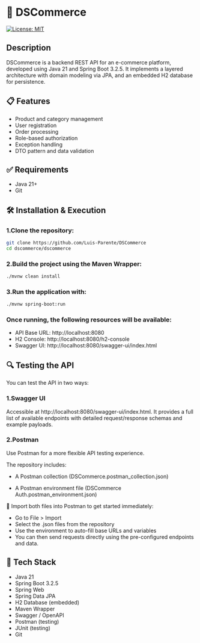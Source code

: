 # 🛒 DSCommerce
[![License: MIT](https://img.shields.io/badge/License-MIT-yellow.svg?style=for-the-badge)](https://github.com/Luis-Parente/DSCommerce/blob/main/LICENSE)

## Description
DSCommerce is a backend REST API for an e-commerce platform, developed using Java 21 and Spring Boot 3.2.5. It implements a layered architecture with domain modeling via JPA, and an embedded H2 database for persistence.

## 📋 Features
- Product and category management
- User registration
- Order processing
- Role-based authorization
- Exception handling
- DTO pattern and data validation

## ✅ Requirements
- Java 21+
- Git

## 🛠️ Installation & Execution
### 1.Clone the repository:
````bash
git clone https://github.com/Luis-Parente/DSCommerce
cd dscommerce/dscommerce
````
### 2.Build the project using the Maven Wrapper:
````bash
./mvnw clean install
````
### 3.Run the application with:
````bash
./mvnw spring-boot:run
````
### Once running, the following resources will be available:

- API Base URL: http://localhost:8080
- H2 Console: http://localhost:8080/h2-console
- Swagger UI: http://localhost:8080/swagger-ui/index.html

## 🔍 Testing the API
You can test the API in two ways:

### 1.Swagger UI
Accessible at http://localhost:8080/swagger-ui/index.html. It provides a full list of available endpoints with detailed request/response schemas and example payloads.

### 2.Postman
Use Postman for a more flexible API testing experience.

The repository includes:

- A Postman collection (DSCommerce.postman_collection.json)

- A Postman environment file (DSCommerce Auth.postman_environment.json)

💾 Import both files into Postman to get started immediately:

- Go to File > Import
- Select the .json files from the repository
- Use the environment to auto-fill base URLs and variables
- You can then send requests directly using the pre-configured endpoints and data.

## 🧰 Tech Stack
- Java 21
- Spring Boot 3.2.5
- Spring Web
- Spring Data JPA
- H2 Database (embedded)
- Maven Wrapper
- Swagger / OpenAPI
- Postman (testing)
- JUnit (testing)
- Git
